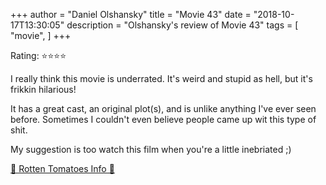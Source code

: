 +++
author = "Daniel Olshansky"
title = "Movie 43"
date = "2018-10-17T13:30:05"
description = "Olshansky's review of Movie 43"
tags = [
    "movie",
]
+++

Rating: ⭐⭐⭐⭐

I really think this movie is underrated. It's weird and stupid as hell, but it's frikkin hilarious!

It has a great cast, an original plot(s), and is unlike anything I've ever seen before. Sometimes I couldn't even believe people came up wit this type of shit.

My suggestion is too watch this film when you're a little inebriated ;)

[🍅 Rotten Tomatoes Info 🍅](https://www.rottentomatoes.com//m/movie_43)